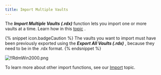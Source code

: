 ```yaml
---
title: Import Multiple Vaults
---
```

The ***Import Multiple Vaults (.rdx)*** function lets you import one or more vaults at a time. Learn how in this [topic](/kb/remote-desktop-manager/how-to-articles/export-import-vaults/) .  

{% snippet icon.badgeCaution %} 
The vaults you want to import must have been previously exported using the ***Export All Vaults (.rdx)*** , because they need to be in the .rdx format. 
{% endsnippet %}
 
![!!RdmWin2000.png](/img/en/rdm/windows/RdmWin2000.png) 

To learn more about other import functions, see our [Import](/rdm/windows/commands/file/import/) topic. 

